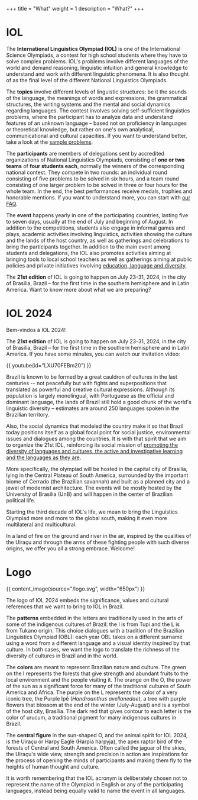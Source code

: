 +++
title = "What"
weight = 1
description = "What?"
+++

# IOL

The **International Linguistics Olympiad (IOL)** is one of the International Science Olympiads, a contest for high school students where they have to solve complex problems. IOL's problems involve different languages of the world and demand reasoning, linguistic intuition and general knowledge to understand and work with different linguistic phenomena. It is also thought of as the final level of the different National Linguistics Olympiads.

The **topics** involve different levels of linguistic structures: be it the sounds of the language, the meanings of words and expressions, the grammatical structures, the writing systems and the mental and social dynamics regarding languages. The contest involves solving self-sufficient linguistics problems, where the participant has to analyze data and understand features of an unknown language –  based not on proficiency in languages or theoretical knowledge, but rather on one's own analytical, communicational and cultural capacities. If you want to understand better, take a look at the [sample problems](https://ioling.org/problems/samples/).

The **participants** are members of delegations sent by accredited organizations of National Linguistics Olympiads, consisting of **one or two teams** of **four students each**, normally the winners of the corresponding national contest. They compete in two rounds: an individual round consisting of five problems to be solved in six hours, and a team round consisting of one larger problem to be solved in three or four hours for the whole team. In the end, the best performances receive medals, trophies and honorable mentions. If you want to understand more, you can start with [our FAQ](https://ioling.org/faq/). 

The **event** happens yearly in one of the participating countries, lasting five to seven days, usually at the end of July and beginning of August. In addition to the competitions, students also engage in informal games and plays, academic activities involving linguistics, activities showing the culture and the lands of the host country, as well as gatherings and celebrations to bring the participants together. In addition to the main event among students and delegations, the IOL also promotes activities aiming at bringing tools to local school teachers as well as gatherings aiming at public policies and private initiatives involving [education, language and diversity](/why/#education-language-and-diversity).

The **21st edition** of IOL is going to happen on July 23-31, 2024, in the city of Brasilia, Brazil –  for the first time in the southern hemisphere and in Latin America. Want to know more about what we are preparing?

# IOL 2024

Bem-vindos à IOL 2024!

The **21st edition** of IOL is going to happen on July 23-31, 2024, in the city of Brasilia, Brazil –  for the first time in the southern hemisphere and in Latin America. If you have some minutes, you can watch our invitation video: 

{{ youtube(id="LXU70FEBm20") }}

Brazil is known to be formed by a great cauldron of cultures in the last centuries -- not peacefully but with fights and superpositions that translated as powerful and creative cultural expressions. Although its population is largely monolingual, with Portuguese as the official and dominant language, the lands of Brazil still hold a good chunk of the world's linguistic diversity – estimates are around 250 languages spoken in the Brazilian territory. 

Also, the social dynamics that modeled the country make it so that Brazil today positions itself as a global focal point for social justice, environmental issues and dialogues among the countries. It is with that spirit that we aim to organize the 21st IOL, reinforcing its social mission of [promoting the diversity of languages and cultures, the active and investigative learning and the languages as they are](/why/#education-language-and-diversity).

More specifically, the olympiad will be hosted in the capital city of Brasilia, lying in the Central Plateau of South America, surrounded by the important biome of Cerrado (the Brazilian savannah) and built as a planned city and a jewel of modernist architecture. The events will be mostly hosted by the University of Brasilia (UnB) and will happen in the center of Brazilian political life. 

Starting the third decade of IOL's life, we mean to bring the Linguistics Olympiad more and more to the global south, making it even more multilateral and multicultural. 

In a land of fire on the ground and river in the air, inspired by the qualities of the Uiraçu and through the arms of these fighting people with such diverse origins, we offer you all a strong embrace. Welcome! 

# Logo

{{ content_image(source="/logo.svg", width="650px") }}

The logo of IOL 2024 embeds the significance, values and cultural references that we want to bring to IOL in Brazil. 

The **patterns** embedded in the letters are traditionally used in the arts of some of the indigenous cultures of Brazil: the I is from Tupi and the L is from Tukano origin. This choice dialogues with a tradition of the Brazilian Linguistics Olympiad (OBL): each year OBL takes on a different surname using a word from a different language and a visual identity inspired by that culture. In both cases, we want the logo to translate the richness of the diversity of cultures in Brazil and in the world. 

The **colors** are meant to represent Brazilian nature and culture. The green on the I represents the forests that give strength and abundant fruits to the local environment and the people visiting it. The orange on the O, the power of the sun as a significant force for many of the traditional cultures of South America and Africa. The purple on the L represents the color of a very iconic tree, the Purple Ipê (*Handroanthus avellanedae*), a tree with purple flowers that blossom at the end of the winter (July-August) and is a symbol of the host city, Brasília. The dark red that gives contour to each letter is the color of urucum, a traditional pigment for many indigenous cultures in Brazil. 

The **central figure** in the sun-shaped O, and the animal spirit for IOL 2024, is the Uiraçu or Harpy Eagle (Harpia harpyja), the apex raptor bird of the forests of Central and South America. Often called the jaguar of the skies, the Uiraçu's wide view, strength and precision in action are inspirations for the process of opening the minds of participants and making them fly to the heights of human thought and culture. 

<!-- {{ content_image(source="/logo.svg", width="650px") }} -->

It is worth remembering that the IOL acronym is deliberately chosen not to represent the name of the Olympiad in English or any of the participating languages, instead being equally valid to name the event in all languages. 
